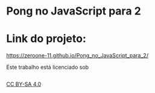 # Pong no JavaScript para 2

# Link do projeto:

https://zeroone-11.github.io/Pong_no_JavaScript_para_2/

Este trabalho está licenciado sob
  
  <img style="altura:22px!importante;margem esquerda:3px;alinhamento vertical:texto-inferior;" src="https://mirrors.creativecommons.org/presskit/icons/cc.svg?ref=chooser-v1" alt=""><img style="altura:22px!importante;margem esquerda:3px;alinhamento vertical:texto-inferior;" src="https://mirrors.creativecommons.org/presskit/icons/by.svg?ref=chooser-v1" alt=""><img style="altura:22px!importante;margem esquerda:3px;alinhamento vertical:texto-inferior;" src="https://mirrors.creativecommons.org/presskit/icons/sa.svg?ref=chooser-v1" alt=""></a>

  <a href="https://creativecommons.org/licenses/by-sa/4.0/?ref=chooser-v1" target="_blank" rel="license noopener noreferrer" style="display:inline-block;">CC BY-SA 4.0
